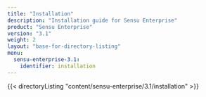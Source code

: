 ```yaml
---
title: "Installation"
description: "Installation guide for Sensu Enterprise"
product: "Sensu Enterprise"
version: "3.1"
weight: 2
layout: "base-for-directory-listing"
menu:
  sensu-enterprise-3.1:
    identifier: installation
---
```


{{< directoryListing "content/sensu-enterprise/3.1/installation" >}}
